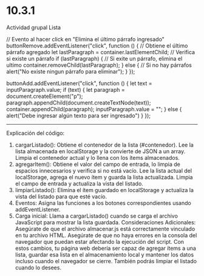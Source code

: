 # 10.3.1
Actividad grupal Lista



// Evento al hacer click en "Elimina el último párrafo ingresado"
buttonRemove.addEventListener("click", function () {
  // Obtiene el último párrafo agregado
  let lastParagraph = container.lastElementChild;
  // Verifica si existe un párrafo
  if (lastParagraph) {
    // Si exite un párrafo, elimina el ultimo
    container.removeChild(lastParagraph);
  } else {
    // Si no hay párrafos 
    alert("No existe ningun párrafo para eliminar");
  }
});


buttonAdd.addEventListener("click", function () {
  let text = inputParagraph.value;
  if (text) {
    let paragraph = document.createElement("p");
    paragraph.appendChild(document.createTextNode(text));
    container.appendChild(paragraph);
    inputParagraph.value = "";
  } else {
    alert("Debe ingresar algún texto para ser ingresado")
  }
});



_____________________


Explicación del código:
1. cargarListado():
Obtiene el contenedor de la lista (#contenedor).
Lee la lista almacenada en localStorage y la convierte de JSON a un array.
Limpia el contenedor actual y lo llena con los ítems almacenados.
2. agregarItem():
Obtiene el valor del campo de entrada, lo limpia de espacios innecesarios y verifica si no está vacío.
Lee la lista actual del localStorage, agrega el nuevo ítem y guarda la lista actualizada.
Limpia el campo de entrada y actualiza la vista del listado.
3. limpiarListado():
Elimina el ítem guardado en localStorage y actualiza la vista del listado para que esté vacío.
4. Eventos:
Asigna las funciones a los botones correspondientes usando addEventListener.
5. Carga inicial:
Llama a cargarListado() cuando se carga el archivo JavaScript para mostrar la lista guardada.
Consideraciones Adicionales:
Asegúrate de que el archivo almacenar.js está correctamente vinculado en tu archivo HTML.
Asegúrate de que no haya errores en la consola del navegador que puedan estar afectando la ejecución del script.
Con estos cambios, tu página web debería ser capaz de agregar ítems a una lista, guardar esa lista en el almacenamiento local y mantener los datos incluso cuando el navegador se cierre. También podrás limpiar el listado cuando lo desees.
